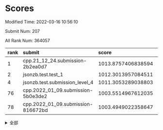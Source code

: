 # Scores

Modified Time: 2022-03-16 10:56:10

Submit Num: 207

All Rank Num: 364057

| rank |               submit               |       score        |       sigma        | pk_num |
| :--- | :--------------------------------- | :----------------- | :----------------- | :----- |
| 1    | cpp.21_12_24.submission-2b2ea0d7   | 1013.8757406838594 | 0.8027546872367219 | 7034   |
| 2    | jsonzb.test.test_1                 | 1012.3013957084511 | 0.7886846601383525 | 7036   |
| 4    | jsonzb.test.submission_level_4     | 1011.3053289038803 | 0.7775902817739461 | 7036   |
| 76   | cpp.2022_01_09.submission-5b0e3de2 | 1003.5514967612035 | 0.715464457979705  | 7034   |
| 78   | cpp.2022_01_09.submission-816672bd | 1003.4949022358647 | 0.7157199103648006 | 7032   |


<details>
<summary>全部</summary>

| rank |                 submit                 |       score        |       sigma        | pk_num |
| :--- | :------------------------------------- | :----------------- | :----------------- | :----- |
| 1    | cpp.21_12_24.submission-2b2ea0d7       | 1013.8757406838594 | 0.8027546872367219 | 7034   |
| 2    | jsonzb.test.test_1                     | 1012.3013957084511 | 0.7886846601383525 | 7036   |
| 3    | gobigger.level_3.submission_level_3_28 | 1011.9780346422623 | 0.765746305267756  | 7039   |
| 4    | jsonzb.test.submission_level_4         | 1011.3053289038803 | 0.7775902817739461 | 7036   |
| 5    | gobigger.level_3.submission_level_3_12 | 1011.29477393323   | 0.7685460955760688 | 7033   |
| 6    | gobigger.level_3.submission_level_3_10 | 1011.2755015285637 | 0.776289389722311  | 7027   |
| 7    | gobigger.level_3.submission_level_3_45 | 1011.2316444171921 | 0.7709414727023973 | 7039   |
| 8    | gobigger.level_3.submission_level_3_24 | 1011.0887060746896 | 0.7714716161046126 | 7031   |
| 9    | gobigger.level_3.submission_level_3_7  | 1011.0858770329934 | 0.782653224473723  | 7030   |
| 10   | gobigger.level_3.submission_level_3_19 | 1011.0236196996908 | 0.7804639658852186 | 7037   |
| 11   | gobigger.level_3.submission_level_3_47 | 1010.9868297364305 | 0.8006893737661807 | 7033   |
| 12   | gobigger.level_3.submission_level_3_20 | 1010.9865422008288 | 0.7566637145723495 | 7034   |
| 13   | gobigger.level_3.submission_level_3_42 | 1010.9418225994883 | 0.7488952166827348 | 7038   |
| 14   | gobigger.level_3.submission_level_3_36 | 1010.8050994924708 | 0.7739713841331821 | 7035   |
| 15   | gobigger.level_3.submission_level_3_38 | 1010.7678184480154 | 0.7831834918415644 | 7031   |
| 16   | gobigger.level_3.submission_level_3_3  | 1010.7355371308568 | 0.7737802156773596 | 7040   |
| 17   | gobigger.level_3.submission_level_3_6  | 1010.7226865880605 | 0.7821793191585058 | 7039   |
| 18   | gobigger.level_3.submission_level_3_27 | 1010.6625937115272 | 0.7613771980067241 | 7042   |
| 19   | gobigger.level_3.submission_level_3_11 | 1010.5359233861471 | 0.7309825617146181 | 7031   |
| 20   | gobigger.level_3.submission_level_3_18 | 1010.4914796229939 | 0.7672274471351809 | 7039   |
| 21   | gobigger.level_3.submission_level_3_40 | 1010.4764070668265 | 0.7573015279001044 | 7032   |
| 22   | gobigger.level_3.submission_level_3_31 | 1010.4747108507426 | 0.7783113318207758 | 7038   |
| 23   | gobigger.level_3.submission_level_3_5  | 1010.408181443471  | 0.7852327212851886 | 7032   |
| 24   | gobigger.level_3.submission_level_3_15 | 1010.4017298927929 | 0.7425295994831143 | 7038   |
| 25   | gobigger.level_3.submission_level_3_17 | 1010.3183923539771 | 0.7709993179173965 | 7034   |
| 26   | gobigger.level_3.submission_level_3_48 | 1010.3025095638521 | 0.7728398352885404 | 7039   |
| 27   | gobigger.level_3.submission_level_3_39 | 1010.2804829812059 | 0.7417105231770853 | 7038   |
| 28   | gobigger.level_3.submission_level_3_9  | 1010.2437044886367 | 0.7549509296062902 | 7034   |
| 29   | gobigger.level_3.submission_level_3_1  | 1010.2142942274821 | 0.7480431262491026 | 7032   |
| 30   | gobigger.level_3.submission_level_3_4  | 1010.1741795801724 | 0.7379752686701613 | 7030   |
| 31   | gobigger.level_3.submission_level_3_37 | 1010.1454420649138 | 0.7596002182682441 | 7037   |
| 32   | gobigger.level_3.submission_level_3_44 | 1010.1226917082735 | 0.7633415368153971 | 7037   |
| 33   | gobigger.level_3.submission_level_3_16 | 1010.1035574904929 | 0.7816378496883712 | 7037   |
| 34   | gobigger.level_3.submission_level_3_25 | 1010.0314995338942 | 0.7330835905315474 | 7037   |
| 35   | gobigger.level_3.submission_level_3_26 | 1010.018604785276  | 0.7605801495223798 | 7035   |
| 36   | gobigger.level_3.submission_level_3_35 | 1009.9527494160549 | 0.7635902750597764 | 7032   |
| 37   | gobigger.level_3.submission_level_3_33 | 1009.8479561318278 | 0.758058208239761  | 7040   |
| 38   | gobigger.level_3.submission_level_3_34 | 1009.8354783736487 | 0.7654812201617839 | 7035   |
| 39   | gobigger.level_3.submission_level_3_29 | 1009.8302897273297 | 0.7587563997371364 | 7034   |
| 40   | gobigger.level_3.submission_level_3_23 | 1009.7933799302148 | 0.7573889383882213 | 7034   |
| 41   | gobigger.level_3.submission_level_3_46 | 1009.7904504193133 | 0.7581380115799711 | 7037   |
| 42   | gobigger.level_3.submission_level_3_8  | 1009.7138251084529 | 0.7497238629547909 | 7042   |
| 43   | gobigger.level_3.submission_level_3_32 | 1009.6891912192278 | 0.7523377776859741 | 7035   |
| 44   | gobigger.level_3.submission_level_3_41 | 1009.6593329306587 | 0.7550382632808965 | 7036   |
| 45   | gobigger.level_3.submission_level_3_30 | 1009.5728338521562 | 0.739029843675684  | 7038   |
| 46   | gobigger.level_3.submission_level_3_14 | 1009.4678375586669 | 0.7405997601581158 | 7031   |
| 47   | gobigger.level_3.submission_level_3_22 | 1009.405215579934  | 0.7706248026709067 | 7030   |
| 48   | gobigger.level_3.submission_level_3_2  | 1009.1725861753536 | 0.7569328721700714 | 7034   |
| 49   | gobigger.level_3.submission_level_3_43 | 1009.0652557943941 | 0.754695775714514  | 7032   |
| 50   | gobigger.level_3.submission_level_3_0  | 1008.8275923341969 | 0.7489776941388504 | 7032   |
| 51   | gobigger.level_3.submission_level_3_13 | 1008.7283377661873 | 0.7384216335623845 | 7031   |
| 52   | gobigger.level_3.submission_level_3_21 | 1008.2066915652616 | 0.7286360910272627 | 7032   |
| 53   | gobigger.level_3.submission_level_3_49 | 1007.8606695373602 | 0.7352740949661358 | 7037   |
| 54   | gobigger.level_1.submission_level_1_44 | 1005.4391277923055 | 0.7203493666445099 | 7032   |
| 55   | gobigger.level_1.submission_level_1_29 | 1005.0070667544275 | 0.7224516477863783 | 7038   |
| 56   | gobigger.level_1.submission_level_1_22 | 1004.9661331152349 | 0.7170922324101487 | 7039   |
| 57   | gobigger.level_1.submission_level_1_43 | 1004.6345923941025 | 0.7167027055857869 | 7034   |
| 58   | gobigger.level_1.submission_level_1_38 | 1004.5916645341533 | 0.7196166960833609 | 7035   |
| 59   | gobigger.level_1.submission_level_1_1  | 1004.4628072109159 | 0.7071216787914605 | 7037   |
| 60   | gobigger.level_1.submission_level_1_18 | 1004.3115760285432 | 0.7320618782927086 | 7040   |
| 61   | gobigger.level_1.submission_level_1_19 | 1004.2700218727739 | 0.7264344272154805 | 7038   |
| 62   | gobigger.level_1.submission_level_1_46 | 1004.2276731362524 | 0.7317935962254493 | 7036   |
| 63   | gobigger.level_1.submission_level_1_23 | 1004.2099412603212 | 0.7273509703019743 | 7036   |
| 64   | gobigger.level_1.submission_level_1_26 | 1004.1676654086801 | 0.7215513654773628 | 7035   |
| 65   | gobigger.level_1.submission_level_1_42 | 1004.157087338915  | 0.7171230328491707 | 7033   |
| 66   | gobigger.level_1.submission_level_1_13 | 1004.1159700573451 | 0.7239328076115791 | 7033   |
| 67   | gobigger.level_1.submission_level_1_37 | 1004.0771266887627 | 0.7191229374413175 | 7033   |
| 68   | gobigger.level_1.submission_level_1_14 | 1004.0703064483132 | 0.7098797759806578 | 7035   |
| 69   | gobigger.level_1.submission_level_1_7  | 1004.042669040096  | 0.7178512181692819 | 7033   |
| 70   | gobigger.level_1.submission_level_1_6  | 1004.004229782435  | 0.7220621430904953 | 7033   |
| 71   | gobigger.level_1.submission_level_1_12 | 1003.9297434516087 | 0.7207843270355603 | 7034   |
| 72   | gobigger.level_1.submission_level_1_45 | 1003.8219369959926 | 0.7173224990665082 | 7036   |
| 73   | gobigger.level_1.submission_level_1_48 | 1003.8108961875603 | 0.7220178228551549 | 7037   |
| 74   | gobigger.level_1.submission_level_1_47 | 1003.8047313431956 | 0.7304482156551853 | 7033   |
| 75   | gobigger.level_1.submission_level_1_31 | 1003.6536511580234 | 0.7240804436063458 | 7031   |
| 76   | cpp.2022_01_09.submission-5b0e3de2     | 1003.5514967612035 | 0.715464457979705  | 7034   |
| 77   | gobigger.level_1.submission_level_1_16 | 1003.5390465182712 | 0.7050143118626618 | 7040   |
| 78   | cpp.2022_01_09.submission-816672bd     | 1003.4949022358647 | 0.7157199103648006 | 7032   |
| 79   | gobigger.level_1.submission_level_1_2  | 1003.3803486209134 | 0.718999433574331  | 7032   |
| 80   | gobigger.level_1.submission_level_1_28 | 1003.3555475025992 | 0.7174346522325838 | 7034   |
| 81   | gobigger.level_1.submission_level_1_8  | 1003.3425778293173 | 0.7260411504056341 | 7036   |
| 82   | gobigger.level_1.submission_level_1_41 | 1003.3363840474983 | 0.717625406533084  | 7033   |
| 83   | gobigger.level_1.submission_level_1_49 | 1003.273259581611  | 0.7122219282558503 | 7040   |
| 84   | gobigger.level_1.submission_level_1_3  | 1003.2726741556958 | 0.7063505852894674 | 7030   |
| 85   | gobigger.level_1.submission_level_1_34 | 1003.1714807761927 | 0.7208305759168412 | 7033   |
| 86   | gobigger.level_1.submission_level_1_32 | 1003.0928134674934 | 0.718981889899833  | 7036   |
| 87   | gobigger.level_1.submission_level_1_21 | 1003.029903014552  | 0.7238307041809819 | 7036   |
| 88   | gobigger.level_1.submission_level_1_11 | 1002.9966138901312 | 0.7171504445752533 | 7036   |
| 89   | gobigger.level_1.submission_level_1_5  | 1002.8988306869352 | 0.7093652237778331 | 7035   |
| 90   | gobigger.level_1.submission_level_1_33 | 1002.8419300418482 | 0.7082672601100597 | 7037   |
| 91   | gobigger.level_1.submission_level_1_40 | 1002.8258776863611 | 0.7271595651679345 | 7037   |
| 92   | gobigger.level_1.submission_level_1_25 | 1002.7259439329074 | 0.7142523357534272 | 7037   |
| 93   | gobigger.level_1.submission_level_1_24 | 1002.6524555050662 | 0.7145141650442851 | 7030   |
| 94   | gobigger.level_1.submission_level_1_0  | 1002.6255977228973 | 0.7158420822294891 | 7037   |
| 95   | gobigger.level_1.submission_level_1_15 | 1002.5580444506733 | 0.7203564914076834 | 7039   |
| 96   | gobigger.level_1.submission_level_1_30 | 1002.5410513631729 | 0.719505446759433  | 7036   |
| 97   | gobigger.level_1.submission_level_1_36 | 1002.5279437899156 | 0.717534013992065  | 7037   |
| 98   | gobigger.level_1.submission_level_1_9  | 1002.515181607734  | 0.6979280734423192 | 7033   |
| 99   | gobigger.level_1.submission_level_1_35 | 1002.4877191011825 | 0.7013775572718399 | 7039   |
| 100  | gobigger.level_1.submission_level_1_27 | 1002.4824319592501 | 0.7090144371020792 | 7033   |
| 101  | gobigger.level_1.submission_level_1_10 | 1002.4664941662998 | 0.7215121690750644 | 7028   |
| 102  | gobigger.level_1.submission_level_1_4  | 1002.3486923266348 | 0.7136174092052754 | 7030   |
| 103  | gobigger.level_1.submission_level_1_17 | 1002.3282872864826 | 0.716022740607414  | 7038   |
| 104  | gobigger.level_1.submission_level_1_20 | 1002.0921960596897 | 0.7147632399545623 | 7039   |
| 105  | gobigger.level_1.submission_level_1_39 | 1002.0897238996384 | 0.7185081757861937 | 7039   |
| 106  | gobigger.random.submission_random_8    | 997.1653224489526  | 0.6995406425140631 | 7041   |
| 107  | gobigger.random.submission_random_37   | 997.1468760660991  | 0.7219486339888906 | 7036   |
| 108  | gobigger.random.submission_random_47   | 997.1284288218857  | 0.7113803921869124 | 7038   |
| 109  | gobigger.random.submission_random_20   | 997.1040639788836  | 0.7288041415477308 | 7036   |
| 110  | gobigger.random.submission_random_41   | 997.1003085533218  | 0.7283977890804876 | 7034   |
| 111  | gobigger.random.submission_random_4    | 996.8555006886786  | 0.7066089307663703 | 7030   |
| 112  | gobigger.random.submission_random_27   | 996.72998627226    | 0.70660176302461   | 7035   |
| 113  | gobigger.random.submission_random_48   | 996.6554605387851  | 0.7009105350161654 | 7034   |
| 114  | gobigger.random.submission_random_49   | 996.6361218787893  | 0.7002456462054405 | 7039   |
| 115  | gobigger.random.submission_random_35   | 996.6034508586323  | 0.7018907518804437 | 7032   |
| 116  | gobigger.random.submission_random_19   | 996.5360432269438  | 0.6987893544541055 | 7036   |
| 117  | gobigger.random.submission_random_45   | 996.3250428947762  | 0.7044235673581735 | 7025   |
| 118  | gobigger.random.submission_random_30   | 996.3112849279639  | 0.7170814570563252 | 7035   |
| 119  | gobigger.random.submission_random_0    | 996.2679205935763  | 0.7070990736378769 | 7034   |
| 120  | gobigger.random.submission_random_43   | 996.2453412808671  | 0.7221614325544212 | 7038   |
| 121  | gobigger.random.submission_random_23   | 996.2214097223774  | 0.7025347949492403 | 7034   |
| 122  | gobigger.random.submission_random_36   | 996.0741031744193  | 0.7123209119678408 | 7038   |
| 123  | gobigger.random.submission_random_38   | 996.040766046957   | 0.7208644042689428 | 7031   |
| 124  | gobigger.random.submission_random_44   | 995.9670986505879  | 0.7039052063678203 | 7035   |
| 125  | gobigger.random.submission_random_34   | 995.9324739184087  | 0.7244855213472252 | 7032   |
| 126  | gobigger.random.submission_random_2    | 995.9145426188356  | 0.7215759835824221 | 7036   |
| 127  | gobigger.random.submission_random_28   | 995.9082769088566  | 0.7098951073221363 | 7040   |
| 128  | gobigger.random.submission_random_42   | 995.8674947742013  | 0.7237879640969359 | 7036   |
| 129  | gobigger.random.submission_random_14   | 995.834142809912   | 0.7124547644527005 | 7033   |
| 130  | gobigger.random.submission_random_25   | 995.8240918807604  | 0.7019550049015831 | 7042   |
| 131  | gobigger.random.submission_random_9    | 995.8222166194132  | 0.7181439931271921 | 7037   |
| 132  | gobigger.random.submission_random_46   | 995.7769248801252  | 0.7143230756260406 | 7041   |
| 133  | gobigger.random.submission_random_10   | 995.6995155639772  | 0.716278478618704  | 7038   |
| 134  | gobigger.random.submission_random_29   | 995.6680520074767  | 0.7092169176441874 | 7036   |
| 135  | gobigger.random.submission_random_1    | 995.618074830892   | 0.7168972910870243 | 7038   |
| 136  | gobigger.random.submission_random_31   | 995.5501260207234  | 0.7251014288543369 | 7036   |
| 137  | gobigger.random.submission_random_33   | 995.5206323231491  | 0.7165231114083832 | 7034   |
| 138  | gobigger.random.submission_random_17   | 995.4987647462658  | 0.708919216733592  | 7032   |
| 139  | gobigger.random.submission_random_22   | 995.4800427435229  | 0.7026916256129433 | 7031   |
| 140  | gobigger.random.submission_random_24   | 995.4617736833137  | 0.7093436140472007 | 7030   |
| 141  | gobigger.random.submission_random_16   | 995.4117466864997  | 0.7086027538674704 | 7033   |
| 142  | gobigger.random.submission_random_13   | 995.4041834791776  | 0.7143695271367955 | 7038   |
| 143  | gobigger.random.submission_random_26   | 995.3994185274087  | 0.7147046023786127 | 7036   |
| 144  | gobigger.random.submission_random_21   | 995.3636484092848  | 0.7272291640018161 | 7028   |
| 145  | gobigger.random.submission_random_12   | 995.3281060654297  | 0.7146953909574583 | 7038   |
| 146  | gobigger.random.submission_random_5    | 995.3149055820184  | 0.7243171738661744 | 7031   |
| 147  | gobigger.random.submission_random_39   | 995.2985859542724  | 0.7121011852694832 | 7034   |
| 148  | gobigger.random.submission_random_18   | 995.2727034698561  | 0.7106582726077842 | 7038   |
| 149  | gobigger.random.submission_random_15   | 995.2602827228193  | 0.7138179135092513 | 7038   |
| 150  | gobigger.random.submission_random_32   | 995.2416230048335  | 0.7182559368268228 | 7032   |
| 151  | gobigger.random.submission_random_40   | 995.2321899958933  | 0.7123631155257032 | 7039   |
| 152  | gobigger.random.submission_random_3    | 995.080152289945   | 0.705913662796542  | 7040   |
| 153  | gobigger.random.submission_random_11   | 995.015318877804   | 0.7053023344117821 | 7035   |
| 154  | gobigger.random.submission_random_6    | 994.9874140908288  | 0.7062437954028942 | 7039   |
| 155  | gobigger.random.submission_random_7    | 994.8351383855014  | 0.7261513142946441 | 7038   |
| 156  | gobigger.level_2.submission_level_2_24 | 994.0004994511277  | 0.7381627426301665 | 7033   |
| 157  | gobigger.level_2.submission_level_2_29 | 993.9997402297761  | 0.7294082953514199 | 7035   |
| 158  | gobigger.level_2.submission_level_2_46 | 993.8864435492499  | 0.7250726797988617 | 7033   |
| 159  | gobigger.level_2.submission_level_2_14 | 993.3790779475739  | 0.754817065590179  | 7031   |
| 160  | gobigger.level_2.submission_level_2_49 | 993.0485691805741  | 0.7427162432629356 | 7037   |
| 161  | gobigger.level_2.submission_level_2_5  | 992.9989658426241  | 0.7376156304776278 | 7031   |
| 162  | gobigger.level_2.submission_level_2_11 | 992.9667576991125  | 0.7529067907465351 | 7028   |
| 163  | gobigger.level_2.submission_level_2_10 | 992.9481425612447  | 0.7351134563401185 | 7038   |
| 164  | gobigger.level_2.submission_level_2_4  | 992.763949180217   | 0.7470344440765514 | 7036   |
| 165  | gobigger.level_2.submission_level_2_33 | 992.6523348233948  | 0.7385956157306538 | 7031   |
| 166  | gobigger.level_2.submission_level_2_13 | 992.6502401303117  | 0.7332151588505028 | 7033   |
| 167  | gobigger.level_2.submission_level_2_39 | 992.5001820978555  | 0.7690772698246384 | 7034   |
| 168  | gobigger.level_2.submission_level_2_16 | 992.4966906332053  | 0.7359861441790745 | 7032   |
| 169  | gobigger.level_2.submission_level_2_6  | 992.4868697301034  | 0.7286501520590575 | 7033   |
| 170  | gobigger.level_2.submission_level_2_45 | 992.4811097677692  | 0.7383027450571892 | 7036   |
| 171  | gobigger.level_2.submission_level_2_30 | 992.4282968777003  | 0.7395523551873338 | 7032   |
| 172  | gobigger.level_2.submission_level_2_41 | 992.4240913320916  | 0.7371363633340957 | 7034   |
| 173  | gobigger.level_2.submission_level_2_40 | 992.4174021085632  | 0.7291455933184966 | 7035   |
| 174  | gobigger.level_2.submission_level_2_23 | 992.3788028508844  | 0.7572631340625111 | 7032   |
| 175  | gobigger.level_2.submission_level_2_9  | 992.3314530136129  | 0.7433859721737087 | 7038   |
| 176  | gobigger.level_2.submission_level_2_2  | 992.2427697867821  | 0.7413485186781403 | 7038   |
| 177  | gobigger.level_2.submission_level_2_18 | 992.2392937419302  | 0.7368014759244922 | 7032   |
| 178  | gobigger.level_2.submission_level_2_31 | 992.0539870291663  | 0.7677467620909944 | 7030   |
| 179  | gobigger.level_2.submission_level_2_20 | 991.9897201074759  | 0.7450481877925649 | 7034   |
| 180  | gobigger.level_2.submission_level_2_42 | 991.979207341828   | 0.7278857810198811 | 7036   |
| 181  | gobigger.level_2.submission_level_2_8  | 991.9703300236978  | 0.7613178801025784 | 7039   |
| 182  | gobigger.level_2.submission_level_2_12 | 991.8783087586477  | 0.7627820550278526 | 7037   |
| 183  | gobigger.level_2.submission_level_2_1  | 991.8724985499066  | 0.7430189702001911 | 7037   |
| 184  | gobigger.level_2.submission_level_2_44 | 991.832498726346   | 0.7571726188510798 | 7034   |
| 185  | gobigger.level_2.submission_level_2_28 | 991.8063096968991  | 0.7589537246472464 | 7032   |
| 186  | gobigger.level_2.submission_level_2_35 | 991.7831051843227  | 0.7554086655534801 | 7033   |
| 187  | gobigger.level_2.submission_level_2_15 | 991.7750942654486  | 0.7349812881451677 | 7041   |
| 188  | gobigger.level_2.submission_level_2_37 | 991.7281603719231  | 0.7426851837653929 | 7034   |
| 189  | gobigger.level_2.submission_level_2_19 | 991.6722488554508  | 0.7542366536689676 | 7041   |
| 190  | gobigger.level_2.submission_level_2_17 | 991.5454471949894  | 0.7320603439177461 | 7032   |
| 191  | gobigger.level_2.submission_level_2_47 | 991.2984266076907  | 0.7515560014638069 | 7028   |
| 192  | gobigger.level_2.submission_level_2_38 | 991.2369097702468  | 0.7713911571121754 | 7041   |
| 193  | gobigger.level_2.submission_level_2_3  | 991.2340359484568  | 0.7769106440924604 | 7037   |
| 194  | gobigger.level_2.submission_level_2_7  | 991.1491230682177  | 0.7628880496935373 | 7033   |
| 195  | gobigger.level_2.submission_level_2_48 | 991.0709327754266  | 0.754024329021331  | 7033   |
| 196  | gobigger.level_2.submission_level_2_26 | 991.0469698816171  | 0.7763597985785492 | 7035   |
| 197  | gobigger.level_2.submission_level_2_0  | 991.0050954448574  | 0.7558374819162457 | 7033   |
| 198  | gobigger.level_2.submission_level_2_27 | 990.7585183109302  | 0.7516586267014153 | 7037   |
| 199  | gobigger.level_2.submission_level_2_25 | 990.7313636683679  | 0.7589668094440968 | 7033   |
| 200  | gobigger.level_2.submission_level_2_34 | 990.632444148898   | 0.7793139280548831 | 7034   |
| 201  | gobigger.level_2.submission_level_2_22 | 990.4634986110299  | 0.7593812647341567 | 7030   |
| 202  | gobigger.level_2.submission_level_2_36 | 990.384594514568   | 0.7555843446139978 | 7033   |
| 203  | gobigger.level_2.submission_level_2_43 | 990.3645565727218  | 0.7528451475118586 | 7034   |
| 204  | gobigger.level_2.submission_level_2_32 | 990.0519920495205  | 0.784974857288869  | 7031   |
| 205  | gobigger.level_2.submission_level_2_21 | 989.5537794093541  | 0.7670315783340022 | 7033   |
| 206  | gobigger.none.submission_none_0        | 979.0244463983     | 1.1778085639660745 | 7036   |
| 207  | gobigger.none.submission_none_1        | 973.9858174228266  | 1.6977341681399132 | 7035   |

</details>